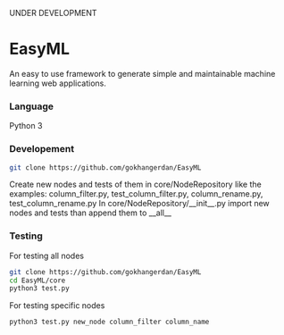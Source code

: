 UNDER DEVELOPMENT

# EasyML

An easy to use framework to generate simple and maintainable machine learning web applications.

### Language

Python 3

### Developement

```sh
git clone https://github.com/gokhangerdan/EasyML
```

Create new nodes and tests of them in core/NodeRepository like the examples: column_filter.py, test_column_filter.py, column_rename.py, test_column_rename.py
In core/NodeRepository/\_\_init\_\_.py import new nodes and tests than append them to \_\_all\_\_

### Testing

For testing all nodes

```sh
git clone https://github.com/gokhangerdan/EasyML
cd EasyML/core
python3 test.py
```

For testing specific nodes

```sh
python3 test.py new_node column_filter column_name
```


